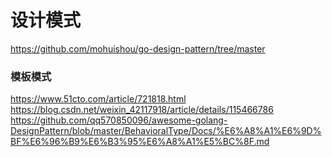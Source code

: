 
# 设计模式
https://github.com/mohuishou/go-design-pattern/tree/master


### 模板模式
https://www.51cto.com/article/721818.html
https://blog.csdn.net/weixin_42117918/article/details/115466786
https://github.com/qq570850096/awesome-golang-DesignPattern/blob/master/BehavioralType/Docs/%E6%A8%A1%E6%9D%BF%E6%96%B9%E6%B3%95%E6%A8%A1%E5%BC%8F.md